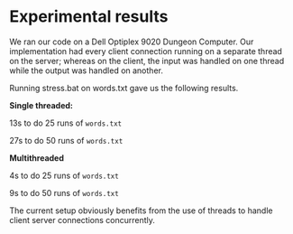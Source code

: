 # Experimental results

We ran our code on a Dell Optiplex 9020 Dungeon Computer.
Our implementation had every client connection running on a separate thread on the server; whereas on the client, the input was handled on one thread while the output was handled on another. 

Running stress.bat on words.txt gave us the following results.

**Single threaded:**

13s to do 25 runs of `words.txt`

27s to do 50 runs of `words.txt`

**Multithreaded**

4s to do 25 runs of `words.txt`

9s to do 50 runs of `words.txt`

The current setup obviously benefits from the use of threads to handle client server connections concurrently. 